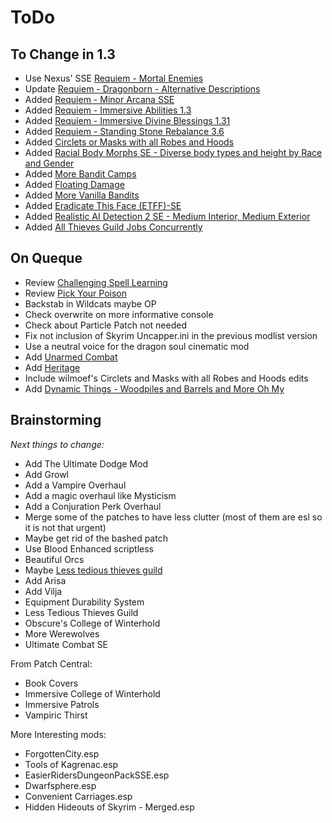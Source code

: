 # ToDo

## To Change in 1.3

- Use Nexus' SSE [Requiem - Mortal Enemies](https://www.nexusmods.com/skyrimspecialedition/mods/27292)
- Update [Requiem - Dragonborn - Alternative Descriptions](https://www.nexusmods.com/skyrimspecialedition/mods/33663)
- Added [Requiem - Minor Arcana SSE](https://www.nexusmods.com/skyrimspecialedition/mods/25843?tab=files)
- Added [Requiem - Immersive Abilities 1.3](https://www.nexusmods.com/skyrim/mods/96880)
- Added [Requiem - Immersive Divine Blessings 1.31](https://www.nexusmods.com/skyrim/mods/88988)
- Added [Requiem - Standing Stone Rebalance 3.6](https://www.nexusmods.com/skyrim/mods/88988)
- Added [Circlets or Masks with all Robes and Hoods](https://www.nexusmods.com/skyrimspecialedition/mods/3732)
- Added [Racial Body Morphs SE - Diverse body types and height by Race and Gender](https://www.nexusmods.com/skyrimspecialedition/mods/20684)
- Added [More Bandit Camps](https://www.nexusmods.com/skyrimspecialedition/mods/1994)
- Added [Floating Damage](https://www.nexusmods.com/skyrimspecialedition/mods/14332)
- Added [More Vanilla Bandits](https://www.nexusmods.com/skyrimspecialedition/mods/28205)
- Added [Eradicate This Face (ETFF)-SE](https://www.nexusmods.com/skyrimspecialedition/mods/17535)
- Added [Realistic AI Detection 2 SE - Medium Interior, Medium Exterior](https://www.nexusmods.com/skyrimspecialedition/mods/2345)
- Added [All Thieves Guild Jobs Concurrently](https://www.nexusmods.com/skyrimspecialedition/mods/14883)

## On Queque

- Review [Challenging Spell Learning](https://www.nexusmods.com/skyrimspecialedition/mods/20521)
- Review [Pick Your Poison](https://www.nexusmods.com/skyrimspecialedition/mods/23710)
- Backstab in Wildcats maybe OP
- Check overwrite on more informative console
- Check about Particle Patch not needed
- Fix not inclusion of Skyrim Uncapper.ini in the previous modlist version
- Use a neutral voice for the dragon soul cinematic mod
- Add [Unarmed Combat](https://www.nexusmods.com/skyrim/mods/75779)
- Add [Heritage](https://www.nexusmods.com/skyrimspecialedition/mods/30017)
- Include wilmoef's Circlets and Masks with all Robes and Hoods edits
- Add [Dynamic Things - Woodpiles and Barrels and More Oh My](https://www.nexusmods.com/skyrimspecialedition/mods/19520)

## Brainstorming

*Next things to change:*

- Add The Ultimate Dodge Mod
- Add Growl
- Add a Vampire Overhaul
- Add a magic overhaul like Mysticism
- Add a Conjuration Perk Overhaul 
- Merge some of the patches to have less clutter (most of them are esl so it is not that urgent)
- Maybe get rid of the bashed patch
- Use Blood Enhanced scriptless
- Beautiful Orcs
- Maybe [Less tedious thieves guild](https://www.nexusmods.com/skyrimspecialedition/mods/6581)
- Add Arisa
- Add Vilja
- Equipment Durability System
- Less Tedious Thieves Guild
- Obscure's College of Winterhold
- More Werewolves
- Ultimate Combat SE

From Patch Central:

- Book Covers
- Immersive College of Winterhold
- Immersive Patrols
- Vampiric Thirst

More Interesting mods:

- ForgottenCity.esp
- Tools of Kagrenac.esp
- EasierRidersDungeonPackSSE.esp
- Dwarfsphere.esp
- Convenient Carriages.esp
- Hidden Hideouts of Skyrim - Merged.esp

